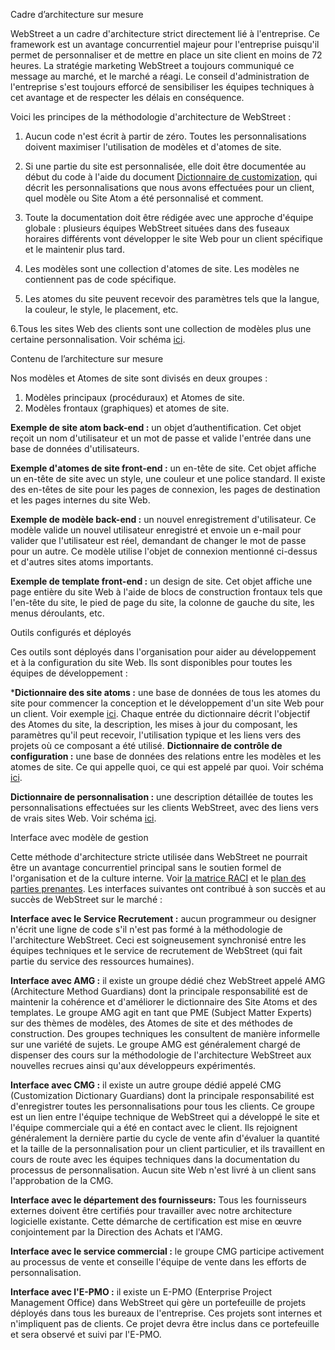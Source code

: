 Cadre d’architecture sur mesure

WebStreet a un cadre d'architecture strict directement lié à l'entreprise. Ce framework est un avantage concurrentiel majeur pour l'entreprise puisqu'il permet de personnaliser et de mettre en place un site client en moins de 72 heures. La stratégie marketing WebStreet a toujours communiqué ce message au marché, et le marché a réagi. Le conseil d'administration de l'entreprise s'est toujours efforcé de sensibiliser les équipes techniques à cet avantage et de respecter les délais en conséquence.

Voici les principes de la méthodologie d'architecture de WebStreet :

1. Aucun code n'est écrit à partir de zéro. Toutes les personnalisations doivent maximiser l'utilisation de modèles et d'atomes de site.

2. Si une partie du site est personnalisée, elle doit être documentée au début du code à l'aide du document [Dictionnaire de customization](../../Images/18_Customization_Dictionary.png),
qui décrit les personnalisations que nous avons effectuées pour un client, quel modèle ou Site Atom a été personnalisé et comment.

3. Toute la documentation doit être rédigée avec une approche d'équipe globale : plusieurs équipes WebStreet situées dans des fuseaux horaires différents vont développer le site Web pour un client spécifique et le maintenir plus tard.

4. Les modèles sont une collection d'atomes de site. Les modèles ne contiennent pas de code spécifique.

5. Les atomes du site peuvent recevoir des paramètres tels que la langue, la couleur, le style, le placement, etc.

6.Tous les sites Web des clients sont une collection de modèles plus une certaine personnalisation. Voir schéma [ici](../../Images/19_Website_Encapsulation.jpg).


Contenu de l’architecture sur mesure

Nos modèles et Atomes de site sont divisés en deux groupes :
1. Modèles principaux (procéduraux) et Atomes de site.
2. Modèles frontaux (graphiques) et atomes de site.

**Exemple de site atom back-end :** un objet d’authentification. Cet objet reçoit un nom d'utilisateur et un mot de passe et valide l'entrée dans une base de données d'utilisateurs.

**Exemple d'atomes de site front-end :** un en-tête de site. Cet objet affiche un en-tête de site avec un style, une couleur et une police standard. Il existe des en-têtes de site pour les pages de connexion, les pages de destination et les pages internes du site Web.

**Exemple de modèle back-end :** un nouvel enregistrement d'utilisateur. Ce modèle valide un nouvel utilisateur enregistré et envoie un e-mail pour valider que l'utilisateur est réel, demandant de changer le mot de passe pour un autre. Ce modèle utilise l'objet de connexion mentionné ci-dessus et d'autres sites atoms importants.

**Exemple de template front-end :** un design de site. Cet objet affiche une page entière du site Web à l'aide de blocs de construction frontaux tels que l'en-tête du site, le pied de page du site, la colonne de gauche du site, les menus déroulants, etc.


Outils configurés et déployés

Ces outils sont déployés dans l'organisation pour aider au développement et à la configuration du site Web. Ils sont disponibles pour toutes les équipes de développement :

***Dictionnaire des site atoms :** une base de données de tous les atomes du site pour commencer la conception et le développement d'un site Web pour un client. Voir exemple [ici](../../Images/20_Site_Atom_Dictionary.xlsx).
Chaque entrée du dictionnaire décrit l'objectif des Atomes du site, la description, les mises à jour du composant, les paramètres qu'il peut recevoir, l'utilisation typique et les liens vers des projets où ce composant a été utilisé.
**Dictionnaire de contrôle de configuration :** une base de données des relations entre les modèles et les atomes de site. Ce qui appelle quoi, ce qui est appelé par quoi. Voir schéma [ici](../../Images/15_Configuration_Control_Dictionary.png).

**Dictionnaire de personnalisation :** une description détaillée de toutes les personnalisations effectuées sur les clients WebStreet, avec des liens vers de vrais sites Web. Voir schéma [ici](../../Images/18_Customization_Dictionary.png).

Interface avec modèle de gestion

Cette méthode d'architecture stricte utilisée dans WebStreet ne pourrait être un avantage concurrentiel principal sans le soutien formel de l'organisation et de la culture interne. Voir [la matrice RACI](../../Images/11_RACI.xlsx) et le [plan des parties prenantes](../../Images/12_Stakeholders_Map.png). Les interfaces suivantes ont contribué à son succès et au succès de WebStreet sur le marché :

**Interface avec le Service Recrutement :** aucun programmeur ou designer n'écrit une ligne de code s'il n'est pas formé à la méthodologie de l'architecture WebStreet. Ceci est soigneusement synchronisé entre les équipes techniques et le service de recrutement de WebStreet (qui fait partie du service des ressources humaines).

**Interface avec AMG :** il existe un groupe dédié chez WebStreet appelé AMG (Architecture Method Guardians) dont la principale responsabilité est de maintenir la cohérence et d'améliorer le dictionnaire des Site Atoms et des templates. Le groupe AMG agit en tant que PME (Subject Matter Experts) sur des thèmes de modèles, des Atomes de site et des méthodes de construction. Des groupes techniques les consultent de manière informelle sur une variété de sujets. Le groupe AMG est généralement chargé de dispenser des cours sur la méthodologie de l'architecture WebStreet aux nouvelles recrues ainsi qu'aux développeurs expérimentés.

**Interface avec CMG :** il existe un autre groupe dédié appelé CMG (Customization Dictionary Guardians) dont la principale responsabilité est d'enregistrer toutes les personnalisations pour tous les clients. Ce groupe est un lien entre l'équipe technique de WebStreet qui a développé le site et l'équipe commerciale qui a été en contact avec le client. Ils rejoignent généralement la dernière partie du cycle de vente afin d'évaluer la quantité et la taille de la personnalisation pour un client particulier, et ils travaillent en cours de route avec les équipes techniques dans la documentation du processus de personnalisation. Aucun site Web n'est livré à un client sans l'approbation de la CMG.

**Interface avec le département des fournisseurs:** Tous les fournisseurs externes doivent être certifiés pour travailler avec notre architecture logicielle existante. Cette démarche de certification est mise en œuvre conjointement par la Direction des Achats et l'AMG.

**Interface avec le service commercial :** le groupe CMG participe activement au processus de vente et conseille l'équipe de vente dans les efforts de personnalisation.

**Interface avec l'E-PMO :** il existe un E-PMO (Enterprise Project Management Office) dans WebStreet qui gère un portefeuille de projets déployés dans tous les bureaux de l'entreprise. Ces projets sont internes et n'impliquent pas de clients. Ce projet devra être inclus dans ce portefeuille et sera observé et suivi par l'E-PMO.

